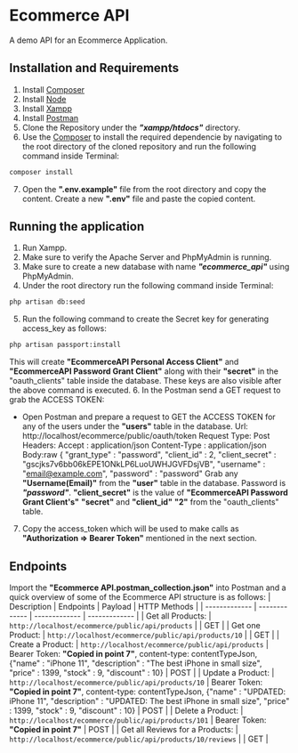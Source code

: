 # Ecommerce API
A demo API for an Ecommerce Application.

## Installation and Requirements
1. Install [Composer](https://getcomposer.org/download/)
2. Install [Node](https://nodejs.org/en/)
3. Install [Xampp](https://www.apachefriends.org/download.html)
4. Install [Postman](https://www.postman.com/downloads/)
5. Clone the Repository under the ***"xampp/htdocs"*** directory.
6. Use the [Composer](https://getcomposer.org/download/) to install the required dependencie by navigating to the root directory of the cloned repository and run the following command inside Terminal:
```bash
composer install
``` 
7. Open the **".env.example"** file from the root directory and copy the content. Create a new **".env"** file and paste the copied content. 

## Running the application
1. Run Xampp.
2. Make sure to verify the Apache Server and PhpMyAdmin is running.
3. Make sure to create a new database with name ***"ecommerce_api"*** using PhpMyAdmin.
4. Under the root directory run the following command inside Terminal:
```bash
php artisan db:seed 
```
5. Run the following command to create the Secret key for generating access_key as follows:
```bash
php artisan passport:install 
```
This will create **"EcommerceAPI Personal Access Client"** and **"EcommerceAPI Password Grant Client"** along with their **"secret"** in the "oauth_clients" table inside the database. These keys are also visible after the above command is executed.
6. In the Postman send a GET request to grab the ACCESS TOKEN:
 - Open Postman and prepare a request to GET the ACCESS TOKEN for any of the users under the **"users"** table in the database.
				Url: http://localhost/ecommerce/public/oauth/token
				Request Type: Post
				Headers: Accept : application/json
						 Content-Type : application/json
				Body:raw {
							"grant_type" : "password",
							"client_id" : 2,
							"client_secret" : "gscjks7v6bb06kEPE1ONkLP6LuoUWHJGVFDsjVB",
							"username" : "email@example.com",
							"password" : "password"
Grab any **"Username(Email)"** from the **"user"** table in the database. Password is ***"password"***.  **"client_secret"**  is the value of **"EcommerceAPI Password Grant Client's"** **"secret"**  and **"client_id"**  **"2"**  from the "oauth_clients" table.
7. Copy the access_token which will be used to make calls as **"Authorization => Bearer Token"**  mentioned in the next section.

## Endpoints
Import the **"Ecommerce API.postman_collection.json"** into Postman and a quick overview of some of the Ecommerce API structure is as follows:
| Description | Endpoints | Payload | HTTP Methods |
| ------------- | ------------- | ------------- | ------------- |
| Get all Products: | `http://localhost/ecommerce/public/api/products` | | GET |
| Get one Product: | `http://localhost/ecommerce/public/api/products/10` | | GET |
| Create a Product: | `http://localhost/ecommerce/public/api/products` | Bearer Token: **"Copied in point 7"**, content-type: contentTypeJson, {"name" : "iPhone 11", "description" : "The best iPhone in small size", "price" : 1399, "stock" : 9, "discount" : 10} | POST |
| Update a Product: | `http://localhost/ecommerce/public/api/products/10` | Bearer Token: **"Copied in point 7"**, content-type: contentTypeJson, {"name" : "UPDATED: iPhone 11", "description" : "UPDATED: The best iPhone in small size", "price" : 1399, "stock" : 9, "discount" : 10} | POST |
| Delete a Product: | `http://localhost/ecommerce/public/api/products/101` | Bearer Token: **"Copied in point 7"** | POST |
| Get all Reviews for a Products: | `http://localhost/ecommerce/public/api/products/10/reviews` | | GET |

